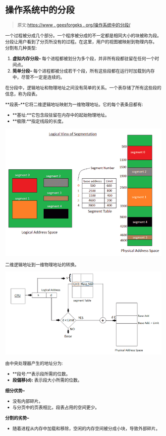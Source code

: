 # 操作系统中的分段

> 原文:[https://www . geesforgeks . org/操作系统中的分段/](https://www.geeksforgeeks.org/segmentation-in-operating-system/)

一个过程被分成几个部分。一个程序被分成的不一定都是相同大小的块被称为段。分段让用户看到了分页所没有的过程。在这里，用户的视图被映射到物理内存。
分割有几种类型:

1.  **虚拟内存分段–**
    每个进程都被划分为多个段，并非所有段都驻留在任何一个时间点。
2.  **简单分段–**
    每个进程都被分成若干个段，所有这些段都在运行时加载到内存中，尽管不一定是连续的。

在分段中，逻辑地址和物理地址之间没有简单的关系。一个表存储了所有这些段的信息，称为段表。

**段表–**它将二维逻辑地址映射为一维物理地址。它的每个表条目都有:

*   **基址:**它包含段驻留在内存中的起始物理地址。
*   **极限:**指定线段的长度。

![](img/cd810336742e5b99fe29585dbd0a76c6.png)

二维逻辑地址到一维物理地址的转换。

![](img/c30c565b7e3adbfcced91d99ac4d039d.png)

由中央处理器产生的地址分为:

*   **段号:**表示段所需的位数。
*   **段偏移(d):** 表示段大小所需的位数。

**细分优势–**

*   没有内部碎片。
*   与分页中的页表相比，段表占用的空间更少。

**分割的劣势–**

*   随着进程从内存中加载和移除，空闲的内存空间被分成小块，导致外部碎片。